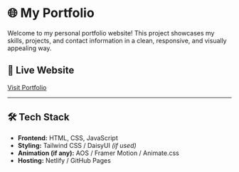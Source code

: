 # 🌐 My Portfolio

Welcome to my personal portfolio website! This project showcases my skills, projects, and contact information in a clean, responsive, and visually appealing way.

## 🔗 Live Website

[Visit Portfolio](https://jannatulmahiya.netlify.app/)  

---

## 🛠️ Tech Stack

- **Frontend:** HTML, CSS, JavaScript
- **Styling:** Tailwind CSS / DaisyUI *(if used)*
- **Animation (if any):** AOS / Framer Motion / Animate.css
- **Hosting:** Netlify / GitHub Pages